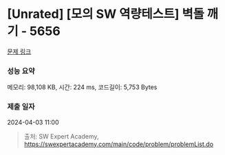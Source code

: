 # [Unrated] [모의 SW 역량테스트] 벽돌 깨기 - 5656 

[문제 링크](https://swexpertacademy.com/main/code/problem/problemDetail.do?contestProbId=AWXRQm6qfL0DFAUo) 

### 성능 요약

메모리: 98,108 KB, 시간: 224 ms, 코드길이: 5,753 Bytes

### 제출 일자

2024-04-03 11:00



> 출처: SW Expert Academy, https://swexpertacademy.com/main/code/problem/problemList.do